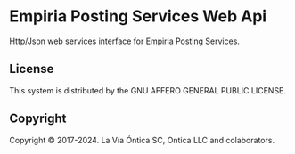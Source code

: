 ﻿# Empiria Posting Services Web Api

Http/Json web services interface for Empiria Posting Services.

## License

This system is distributed by the GNU AFFERO GENERAL PUBLIC LICENSE.

## Copyright

Copyright © 2017-2024. La Vía Óntica SC, Ontica LLC and colaborators.
